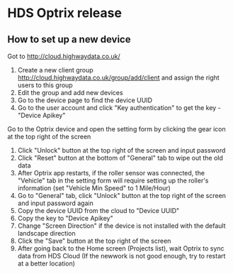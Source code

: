 # HDS Optrix release
## How to set up a new device

Got to http://cloud.highwaydata.co.uk/

1. Create a new client group http://cloud.highwaydata.co.uk/group/add/client and assign the right users to this group
2. Edit the group and add new devices
3. Go to the device page to find the device UUID
4. Go to the user account and click "Key authentication" to get the key - "Device Apikey"

Go to the Optrix device and open the setting form by clicking the gear icon at the top right of the screen

1. Click "Unlock" button at the top right of the screen and input password
2. Click "Reset" button at the bottom of "General" tab to wipe out the old data 
3. After Optrix app restarts, if the roller sensor was connected, the "Vehicle" tab in the setting form will require setting up the roller's information (set "Vehicle Min Speed" to 1 Mile/Hour)
4. Go to "General" tab, click "Unlock" button at the top right of the screen and input password again
5. Copy the device UUID from the cloud to "Device UUID"
6. Copy the key to "Device Apikey"
7. Change "Screen Direction" if the device is not installed with the default landscape direction
8. Click the "Save" button at the top right of the screen
9. After going back to the Home screen (Projects list), wait Optrix to sync data from HDS Cloud (If the newwork is not good enough, try to restart at a better location)
